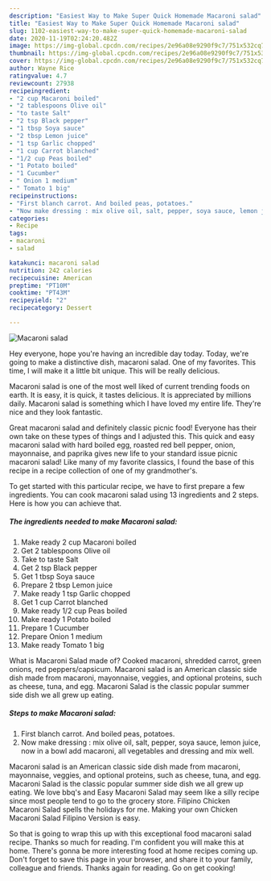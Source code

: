 ```yaml
---
description: "Easiest Way to Make Super Quick Homemade Macaroni salad"
title: "Easiest Way to Make Super Quick Homemade Macaroni salad"
slug: 1102-easiest-way-to-make-super-quick-homemade-macaroni-salad
date: 2020-11-19T02:24:20.482Z
image: https://img-global.cpcdn.com/recipes/2e96a08e9290f9c7/751x532cq70/macaroni-salad-recipe-main-photo.jpg
thumbnail: https://img-global.cpcdn.com/recipes/2e96a08e9290f9c7/751x532cq70/macaroni-salad-recipe-main-photo.jpg
cover: https://img-global.cpcdn.com/recipes/2e96a08e9290f9c7/751x532cq70/macaroni-salad-recipe-main-photo.jpg
author: Wayne Rice
ratingvalue: 4.7
reviewcount: 27938
recipeingredient:
- "2 cup Macaroni boiled"
- "2 tablespoons Olive oil"
- "to taste Salt"
- "2 tsp Black pepper"
- "1 tbsp Soya sauce"
- "2 tbsp Lemon juice"
- "1 tsp Garlic chopped"
- "1 cup Carrot blanched"
- "1/2 cup Peas boiled"
- "1 Potato boiled"
- "1 Cucumber"
- " Onion 1 medium"
- " Tomato 1 big"
recipeinstructions:
- "First blanch carrot. And boiled peas, potatoes."
- "Now make dressing : mix olive oil, salt, pepper, soya sauce, lemon juice, now in a bowl add macaroni, all vegetables and dressing and mix well."
categories:
- Recipe
tags:
- macaroni
- salad

katakunci: macaroni salad 
nutrition: 242 calories
recipecuisine: American
preptime: "PT10M"
cooktime: "PT43M"
recipeyield: "2"
recipecategory: Dessert

---
```



![Macaroni salad](https://img-global.cpcdn.com/recipes/2e96a08e9290f9c7/751x532cq70/macaroni-salad-recipe-main-photo.jpg)

Hey everyone, hope you're having an incredible day today. Today, we're going to make a distinctive dish, macaroni salad. One of my favorites. This time, I will make it a little bit unique. This will be really delicious.

Macaroni salad is one of the most well liked of current trending foods on earth. It is easy, it is quick, it tastes delicious. It is appreciated by millions daily. Macaroni salad is something which I have loved my entire life. They're nice and they look fantastic.

Great macaroni salad and definitely classic picnic food! Everyone has their own take on these types of things and I adjusted this. This quick and easy macaroni salad with hard boiled egg, roasted red bell pepper, onion, mayonnaise, and paprika gives new life to your standard issue picnic macaroni salad! Like many of my favorite classics, I found the base of this recipe in a recipe collection of one of my grandmother&#39;s.


To get started with this particular recipe, we have to first prepare a few ingredients. You can cook macaroni salad using 13 ingredients and 2 steps. Here is how you can achieve that.

<!--inarticleads1-->

##### The ingredients needed to make Macaroni salad:

1. Make ready 2 cup Macaroni boiled
1. Get 2 tablespoons Olive oil
1. Take to taste Salt
1. Get 2 tsp Black pepper
1. Get 1 tbsp Soya sauce
1. Prepare 2 tbsp Lemon juice
1. Make ready 1 tsp Garlic chopped
1. Get 1 cup Carrot blanched
1. Make ready 1/2 cup Peas boiled
1. Make ready 1 Potato boiled
1. Prepare 1 Cucumber
1. Prepare  Onion 1 medium
1. Make ready  Tomato 1 big


What is Macaroni Salad made of? Cooked macaroni, shredded carrot, green onions, red peppers/capsicum. Macaroni salad is an American classic side dish made from macaroni, mayonnaise, veggies, and optional proteins, such as cheese, tuna, and egg. Macaroni Salad is the classic popular summer side dish we all grew up eating. 

<!--inarticleads2-->

##### Steps to make Macaroni salad:

1. First blanch carrot. And boiled peas, potatoes.
1. Now make dressing : mix olive oil, salt, pepper, soya sauce, lemon juice, now in a bowl add macaroni, all vegetables and dressing and mix well.


Macaroni salad is an American classic side dish made from macaroni, mayonnaise, veggies, and optional proteins, such as cheese, tuna, and egg. Macaroni Salad is the classic popular summer side dish we all grew up eating. We love bbq&#39;s and Easy Macaroni Salad may seem like a silly recipe since most people tend to go to the grocery store. Filipino Chicken Macaroni Salad spells the holidays for me. Making your own Chicken Macaroni Salad Filipino Version is easy. 

So that is going to wrap this up with this exceptional food macaroni salad recipe. Thanks so much for reading. I'm confident you will make this at home. There's gonna be more interesting food at home recipes coming up. Don't forget to save this page in your browser, and share it to your family, colleague and friends. Thanks again for reading. Go on get cooking!
